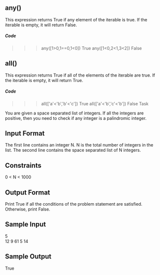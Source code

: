 <h2> any() </h2>
This expression returns True if any element of the iterable is true.
If the iterable is empty, it will return False.

<h5> Code </h5>

>>> any([1>0,1==0,1<0])
True
>>> any([1<0,2<1,3<2])
False

<h2> all() </h2>
This expression returns True if all of the elements of the iterable are true. If the iterable is empty, it will return True.

<h5> Code </h5>

>>> all(['a'<'b','b'<'c'])
True
>>> all(['a'<'b','c'<'b'])
False
Task

You are given a space separated list of integers. If all the integers are positive, then you need to check if any integer is a palindromic integer.

<h2> Input Format </h2>

The first line contains an integer N. N is the total number of integers in the list.
The second line contains the space separated list of N integers.

<h2> Constraints </h2>

0 < N < 1000

<h2> Output Format </h2>

Print True if all the conditions of the problem statement are satisfied. Otherwise, print False.

<h2> Sample Input </h2>

5 <br>
12 9 61 5 14 

<h2> Sample Output </h2>

True
